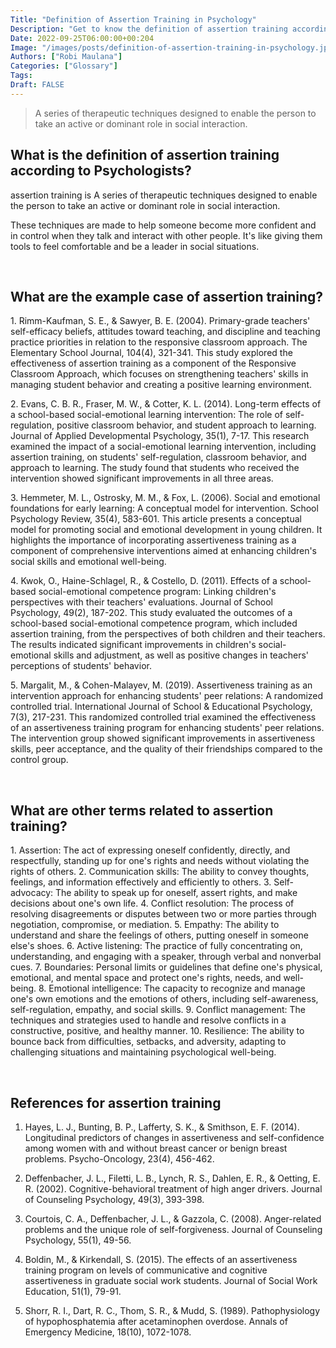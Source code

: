 ```yaml
---
Title: "Definition of Assertion Training in Psychology"
Description: "Get to know the definition of assertion training according to psychologists."
Date: 2022-09-25T06:00:00+00:204
Image: "/images/posts/definition-of-assertion-training-in-psychology.jpg"
Authors: ["Robi Maulana"]
Categories: ["Glossary"]
Tags: 
Draft: FALSE
---
```





> A series of therapeutic techniques designed to enable the person to take an active or dominant role in social interaction.

## What is the definition of assertion training according to Psychologists?

assertion training is A series of therapeutic techniques designed to enable the person to take an active or dominant role in social interaction.

These techniques are made to help someone become more confident and in control when they talk and interact with other people. It's like giving them tools to feel comfortable and be a leader in social situations.

 

## What are the example case of assertion training?

1\. Rimm-Kaufman, S. E., & Sawyer, B. E. (2004). Primary-grade teachers' self-efficacy beliefs, attitudes toward teaching, and discipline and teaching practice priorities in relation to the responsive classroom approach. The Elementary School Journal, 104(4), 321-341. This study explored the effectiveness of assertion training as a component of the Responsive Classroom Approach, which focuses on strengthening teachers' skills in managing student behavior and creating a positive learning environment.

2\. Evans, C. B. R., Fraser, M. W., & Cotter, K. L. (2014). Long-term effects of a school-based social-emotional learning intervention: The role of self-regulation, positive classroom behavior, and student approach to learning. Journal of Applied Developmental Psychology, 35(1), 7-17. This research examined the impact of a social-emotional learning intervention, including assertion training, on students' self-regulation, classroom behavior, and approach to learning. The study found that students who received the intervention showed significant improvements in all three areas.

3\. Hemmeter, M. L., Ostrosky, M. M., & Fox, L. (2006). Social and emotional foundations for early learning: A conceptual model for intervention. School Psychology Review, 35(4), 583-601. This article presents a conceptual model for promoting social and emotional development in young children. It highlights the importance of incorporating assertiveness training as a component of comprehensive interventions aimed at enhancing children's social skills and emotional well-being.

4\. Kwok, O., Haine-Schlagel, R., & Costello, D. (2011). Effects of a school-based social-emotional competence program: Linking children's perspectives with their teachers' evaluations. Journal of School Psychology, 49(2), 187-202. This study evaluated the outcomes of a school-based social-emotional competence program, which included assertion training, from the perspectives of both children and their teachers. The results indicated significant improvements in children's social-emotional skills and adjustment, as well as positive changes in teachers' perceptions of students' behavior.

5\. Margalit, M., & Cohen-Malayev, M. (2019). Assertiveness training as an intervention approach for enhancing students' peer relations: A randomized controlled trial. International Journal of School & Educational Psychology, 7(3), 217-231. This randomized controlled trial examined the effectiveness of an assertiveness training program for enhancing students' peer relations. The intervention group showed significant improvements in assertiveness skills, peer acceptance, and the quality of their friendships compared to the control group.

 

## What are other terms related to assertion training?

1\. Assertion: The act of expressing oneself confidently, directly, and respectfully, standing up for one's rights and needs without violating the rights of others. 2. Communication skills: The ability to convey thoughts, feelings, and information effectively and efficiently to others. 3. Self-advocacy: The ability to speak up for oneself, assert rights, and make decisions about one's own life. 4. Conflict resolution: The process of resolving disagreements or disputes between two or more parties through negotiation, compromise, or mediation. 5. Empathy: The ability to understand and share the feelings of others, putting oneself in someone else's shoes. 6. Active listening: The practice of fully concentrating on, understanding, and engaging with a speaker, through verbal and nonverbal cues. 7. Boundaries: Personal limits or guidelines that define one's physical, emotional, and mental space and protect one's rights, needs, and well-being. 8. Emotional intelligence: The capacity to recognize and manage one's own emotions and the emotions of others, including self-awareness, self-regulation, empathy, and social skills. 9. Conflict management: The techniques and strategies used to handle and resolve conflicts in a constructive, positive, and healthy manner. 10. Resilience: The ability to bounce back from difficulties, setbacks, and adversity, adapting to challenging situations and maintaining psychological well-being.

 

## References for assertion training

1) Hayes, L. J., Bunting, B. P., Lafferty, S. K., & Smithson, E. F. (2014). Longitudinal predictors of changes in assertiveness and self-confidence among women with and without breast cancer or benign breast problems. Psycho-Oncology, 23(4), 456-462.

2) Deffenbacher, J. L., Filetti, L. B., Lynch, R. S., Dahlen, E. R., & Oetting, E. R. (2002). Cognitive-behavioral treatment of high anger drivers. Journal of Counseling Psychology, 49(3), 393-398.

3) Courtois, C. A., Deffenbacher, J. L., & Gazzola, C. (2008). Anger-related problems and the unique role of self-forgiveness. Journal of Counseling Psychology, 55(1), 49-56.

4) Boldin, M., & Kirkendall, S. (2015). The effects of an assertiveness training program on levels of communicative and cognitive assertiveness in graduate social work students. Journal of Social Work Education, 51(1), 79-91.

5) Shorr, R. I., Dart, R. C., Thom, S. R., & Mudd, S. (1989). Pathophysiology of hypophosphatemia after acetaminophen overdose. Annals of Emergency Medicine, 18(10), 1072-1078.
